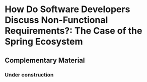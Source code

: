 # How Do Software Developers Discuss Non-Functional Requirements?: The Case of the Spring Ecosystem
## Complementary Material

### Under construction
